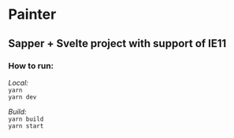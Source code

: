 # Painter

## Sapper + Svelte project with support of IE11  

### How to run:  

_Local:_  
`yarn`  
`yarn dev`  

_Build:_  
`yarn build`  
`yarn start`
